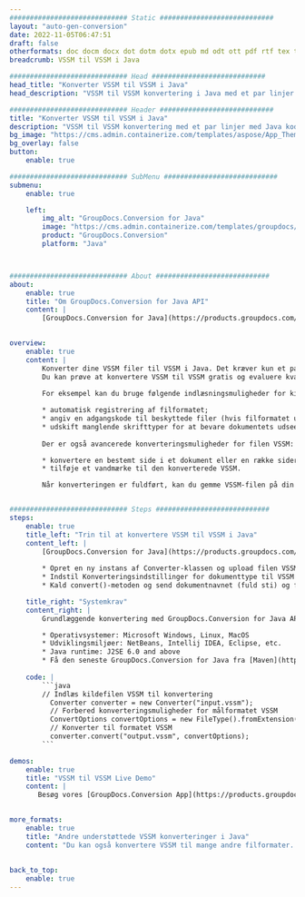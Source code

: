 ```yaml
---
############################# Static ############################
layout: "auto-gen-conversion"
date: 2022-11-05T06:47:51
draft: false
otherformats: doc docm docx dot dotm dotx epub md odt ott pdf rtf tex txt vdx vsdm vsdx vssm vssx vstm vstx vsx vtx xps
breadcrumb: VSSM til VSSM i Java

############################# Head ############################
head_title: "Konverter VSSM til VSSM i Java"
head_description: "VSSM til VSSM konvertering i Java med et par linjer kode. Konverter over 160 filformater ved hjælp af GroupDocs dokumentkonverterings-API for Java"

############################# Header ############################
title: "Konverter VSSM til VSSM i Java"
description: "VSSM til VSSM konvertering med et par linjer med Java kode"
bg_image: "https://cms.admin.containerize.com/templates/aspose/App_Themes/V3/images/bg/header1.png"
bg_overlay: false
button:
    enable: true

############################# SubMenu ############################
submenu:
    enable: true

    left:
        img_alt: "GroupDocs.Conversion for Java"
        image: "https://cms.admin.containerize.com/templates/groupdocs/images/product-logos/90x90-noborder/groupdocs-conversion-java.png"
        product: "GroupDocs.Conversion"
        platform: "Java"



############################# About ############################
about:
    enable: true
    title: "Om GroupDocs.Conversion for Java API"
    content: |
        [GroupDocs.Conversion for Java](https://products.groupdocs.com/conversion/java/) er en avanceret filformatkonverterings-API til konvertering mellem populære billed- og dokumentformater såsom Microsoft Office, OpenDocument, PDF, HTML, e-mail, CAD. og meget mere med blot et par linjer kode. Den native API registrerer automatisk formaterne af de originale dokumenter og tilbyder mange muligheder for at tilpasse de konverterede dokumenter. Sammen med funktionen til at udtrække information fra et dokument, understøtter den også caching af konverteringsresultaterne til den lokale disk som standard. Enhver form for cachelagring kan dog understøttes ved at implementere de passende grænseflader - Amazon S3, Dropbox, Google Drive, Windows Azure, Reddis eller andre.
    

overview:
    enable: true
    content: |
        Konverter dine VSSM filer til VSSM i Java. Det kræver kun et par linjer med Java kode på enhver platform efter eget valg, såsom Windows, Linux, macOS.
        Du kan prøve at konvertere VSSM til VSSM gratis og evaluere kvaliteten af ​​konverteringsresultaterne. Sammen med simple filkonverteringsscripts kan du prøve mere sofistikerede muligheder for at indlæse VSSM-kildefilen og gemme VSSM-outputtet. 
        
        For eksempel kan du bruge følgende indlæsningsmuligheder for kilden VSSM:

        * automatisk registrering af filformatet;
        * angiv en adgangskode til beskyttede filer (hvis filformatet understøtter det);
        * udskift manglende skrifttyper for at bevare dokumentets udseende.
        
        Der er også avancerede konverteringsmuligheder for filen VSSM:

        * konvertere en bestemt side i et dokument eller en række sider;
        * tilføje et vandmærke til den konverterede VSSM.

        Når konverteringen er fuldført, kan du gemme VSSM-filen på din lokale filsti eller på et tredjepartslager såsom FTP, Amazon S3, Google Drive, Dropbox osv. Bemærk venligst - for at konvertere VSSM til VSSM, behøver du ikke installere yderligere software, såsom MS Office, Open Office, Adobe Acrobat Reader osv.


############################# Steps ############################
steps:
    enable: true
    title_left: "Trin til at konvertere VSSM til VSSM i Java"
    content_left: |
        [GroupDocs.Conversion for Java](https://products.groupdocs.com/conversion/java/) giver udviklere mulighed for nemt at konvertere VSSM fil til VSSM med et par linjer kode.
        
        * Opret en ny instans af Converter-klassen og upload filen VSSM med den fulde sti
        * Indstil Konverteringsindstillinger for dokumenttype til VSSM
        * Kald convert()-metoden og send dokumentnavnet (fuld sti) og formatet (VSSM) som en parameter

    title_right: "Systemkrav"
    content_right: |
        Grundlæggende konvertering med GroupDocs.Conversion for Java API kan udføres med blot et par linjer kode. Vores API'er understøttes på alle større platforme og operativsystemer. Før du udfører koden nedenfor, skal du sørge for, at du har følgende forudsætninger installeret på dit system.

        * Operativsystemer: Microsoft Windows, Linux, MacOS
        * Udviklingsmiljøer: NetBeans, Intellij IDEA, Eclipse, etc.
        * Java runtime: J2SE 6.0 and above
        * Få den seneste GroupDocs.Conversion for Java fra [Maven](https://repository.groupdocs.com/webapp/#/artifacts/browse/tree/General/repo/com/groupdocs/groupdocs-conversion)
         
    code: |
        ```java    
        // Indlæs kildefilen VSSM til konvertering
          Converter converter = new Converter("input.vssm");
          // Forbered konverteringsmuligheder for målformatet VSSM
          ConvertOptions convertOptions = new FileType().fromExtension("vssm").getConvertOptions();
          // Konverter til formatet VSSM
          converter.convert("output.vssm", convertOptions);
        ```

demos:
    enable: true
    title: "VSSM til VSSM Live Demo"
    content: |
       Besøg vores [GroupDocs.Conversion App](https://products.groupdocs.app/conversion/family) websted, og prøv VSSM til VSSM konvertering nu. Den gratis demo har følgende fordele
          

more_formats:
    enable: true
    title: "Andre understøttede VSSM konverteringer i Java"
    content: "Du kan også konvertere VSSM til mange andre filformater. Se venligst listen nedenfor."
       
       
back_to_top:
    enable: true
---
```


